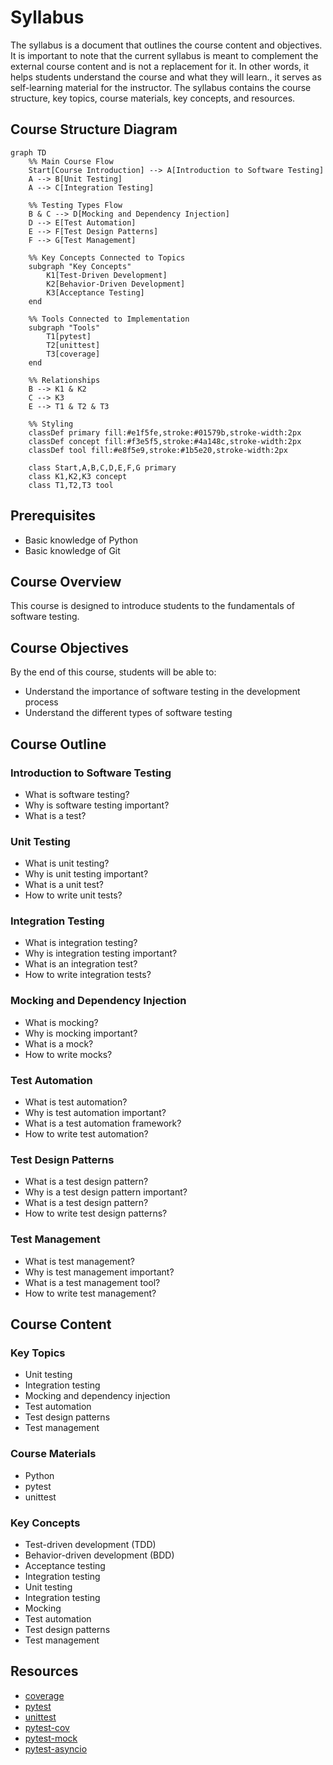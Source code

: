 # Syllabus

The syllabus is a document that outlines the course content and objectives. It is important to note that the current syllabus is meant to complement the external course content and is not a replacement for it. In other words, it helps students understand the course and what they will learn., it serves as self-learning material for the instructor. The syllabus contains the course structure, key topics, course materials, key concepts, and resources.

## Course Structure Diagram

```mermaid
graph TD
    %% Main Course Flow
    Start[Course Introduction] --> A[Introduction to Software Testing]
    A --> B[Unit Testing]
    A --> C[Integration Testing]
    
    %% Testing Types Flow
    B & C --> D[Mocking and Dependency Injection]
    D --> E[Test Automation]
    E --> F[Test Design Patterns]
    F --> G[Test Management]
    
    %% Key Concepts Connected to Topics
    subgraph "Key Concepts"
        K1[Test-Driven Development]
        K2[Behavior-Driven Development]
        K3[Acceptance Testing]
    end
    
    %% Tools Connected to Implementation
    subgraph "Tools"
        T1[pytest]
        T2[unittest]
        T3[coverage]
    end
    
    %% Relationships
    B --> K1 & K2
    C --> K3
    E --> T1 & T2 & T3
    
    %% Styling
    classDef primary fill:#e1f5fe,stroke:#01579b,stroke-width:2px
    classDef concept fill:#f3e5f5,stroke:#4a148c,stroke-width:2px
    classDef tool fill:#e8f5e9,stroke:#1b5e20,stroke-width:2px
    
    class Start,A,B,C,D,E,F,G primary
    class K1,K2,K3 concept
    class T1,T2,T3 tool
```

## Prerequisites

- Basic knowledge of Python
- Basic knowledge of Git

## Course Overview

This course is designed to introduce students to the fundamentals of software testing.

## Course Objectives

By the end of this course, students will be able to:

- Understand the importance of software testing in the development process
- Understand the different types of software testing

## Course Outline

### Introduction to Software Testing

- What is software testing?
- Why is software testing important?
- What is a test?

### Unit Testing

- What is unit testing?
- Why is unit testing important?
- What is a unit test?
- How to write unit tests?

### Integration Testing

- What is integration testing?
- Why is integration testing important?
- What is an integration test?
- How to write integration tests?

### Mocking and Dependency Injection

- What is mocking?
- Why is mocking important?
- What is a mock?
- How to write mocks?

### Test Automation

- What is test automation?
- Why is test automation important?
- What is a test automation framework?
- How to write test automation?

### Test Design Patterns

- What is a test design pattern?
- Why is a test design pattern important?
- What is a test design pattern?
- How to write test design patterns?

### Test Management

- What is test management?
- Why is test management important?
- What is a test management tool?
- How to write test management?

## Course Content

### Key Topics

- Unit testing
- Integration testing
- Mocking and dependency injection
- Test automation
- Test design patterns
- Test management

### Course Materials

- Python
- pytest
- unittest

### Key Concepts

- Test-driven development (TDD)
- Behavior-driven development (BDD)
- Acceptance testing
- Integration testing
- Unit testing
- Integration testing
- Mocking
- Test automation
- Test design patterns
- Test management

## Resources

- [coverage](https://coverage.readthedocs.io/en/latest/)
- [pytest](https://docs.pytest.org/en/latest/)
- [unittest](https://docs.python.org/3/library/unittest.html)
- [pytest-cov](https://pytest-cov.readthedocs.io/en/latest/)
- [pytest-mock](https://github.com/pytest-dev/pytest-mock)
- [pytest-asyncio](https://github.com/pytest-dev/pytest-asyncio)
